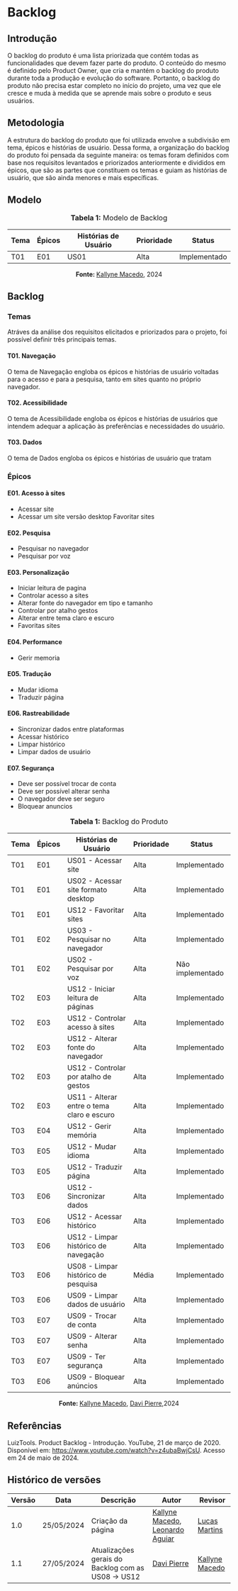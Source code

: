 # Backlog 

## Introdução 

O backlog do produto é uma lista priorizada que contém todas as funcionalidades que devem fazer parte do produto. O conteúdo do mesmo é definido pelo Product Owner, que cria e mantém o backlog do produto durante toda a produção e evolução do software. Portanto, o backlog do produto não precisa estar completo no início do projeto, uma vez que ele cresce e muda à medida que se aprende mais sobre o produto e seus usuários.

## Metodologia 

A estrutura do backlog do produto que foi utilizada envolve a subdivisão em tema, épicos e histórias de usuário. Dessa forma, a organização do backlog do produto foi pensada da seguinte maneira: os temas foram definidos com base nos requisitos levantados e priorizados anteriormente e divididos em épicos, que são as partes que constituem os temas e guiam as histórias de usuário, que são ainda menores e mais específicas.

## Modelo 

<div align="center">
    <font size="3"><p style="text-align: center"><b>Tabela 1:</b> Modelo de Backlog</p></font>
</div>
<center>

| Tema | Épicos | Histórias de Usuário       | Prioridade         | Status                                          | 
| ------ | ---------- | ----------------- | ----------------------------------------------- | ------- |
| T01    | E01 | US01 | Alta | Implementado 

</center>

<div align="center"
    <font size="3"><p style="text-align: center"><b>Fonte: </b><a href="https://github.com/kalipassos">Kallyne Macedo</a>, 2024</p></font>
</div>

## Backlog

### Temas

Atráves da análise dos requisitos elicitados e priorizados para o projeto, foi possível definir três principais temas. 

#### T01. Navegação 
O tema de Navegação engloba os épicos e histórias de usuário voltadas para o acesso e para a pesquisa, tanto em sites quanto no próprio navegador. 

#### T02. Acessibilidade 
O tema de Acessibilidade engloba os épicos e histórias de usuários que intendem adequar a aplicação às preferências e necessidades do usuário. 

#### T03. Dados 
O tema de Dados engloba os épicos e histórias de usuário que tratam 


### Épicos

#### E01. Acesso à sites
* Acessar site
* Acessar um site versão desktop
Favoritar sites 

#### E02. Pesquisa
* Pesquisar no navegador
* Pesquisar por voz 



#### E03. Personalização

* Iniciar leitura de pagina 
* Controlar acesso a sites
* Alterar fonte do navegador em tipo e tamanho 
* Controlar por atalho gestos
* Alterar entre tema claro e escuro
* Favoritas sites

#### E04. Performance

* Gerir memoria

#### E05. Tradução
* Mudar idioma
* Traduzir página

#### E06. Rastreabilidade
* Sincronizar dados entre plataformas
* Acessar histórico
* Limpar histórico 
* Limpar dados de usuário



#### E07. Segurança
* Deve ser possível trocar de conta 
* Deve ser possível alterar senha    
* O navegador deve ser seguro     
* Bloquear anuncios

<div align="center">
    <font size="3"><p style="text-align: center"><b>Tabela 1:</b> Backlog do Produto</p></font>
</div>

<center>

| Tema | Épicos | Histórias de Usuário       | Prioridade         | Status                                          | 
| ------ | ---------- | ----------------- | ----------------------------------------------- | ------- |
| T01    | E01 | US01 - Acessar site | Alta | Implementado |
| T01    | E01 | US02 - Acessar site formato desktop | Alta | Implementado |
| T01   | E01 | US12 - Favoritar sites | Alta | Implementado |
| T01    | E02 | US03 - Pesquisar no navegador | Alta | Implementado |
| T01    | E02 | US02 - Pesquisar por voz | Alta | Não implementado |
| T02    | E03 | US12 - Iniciar leitura de páginas | Alta | Implementado |
| T02    | E03 | US12 - Controlar acesso à sites | Alta | Implementado |
| T02    | E03 | US12 - Alterar fonte do navegador | Alta | Implementado |
| T02    | E03 | US12 - Controlar por atalho de gestos | Alta | Implementado |
| T02    | E03 | US11 - Alterar entre o tema claro e escuro | Alta | Implementado |
| T03    | E04 | US12 - Gerir memória | Alta | Implementado |
| T03    | E05 | US12 - Mudar idioma | Alta | Implementado |
| T03    | E05 | US12 - Traduzir página | Alta | Implementado |
| T03    | E06 | US12 - Sincronizar dados | Alta | Implementado |
| T03    | E06 | US12 - Acessar histórico | Alta | Implementado |
| T03    | E06 | US12 - Limpar histórico de navegação| Alta | Implementado |
| T03    | E06 | US08 - Limpar histórico de pesquisa | Média | Implementado |
| T03    | E06 | US09 - Limpar dados de usuário | Alta | Implementado |
| T03    | E07 | US09 - Trocar de conta | Alta | Implementado |
| T03    | E07 | US09 - Alterar senha | Alta | Implementado |
| T03    | E07 | US09 - Ter segurança | Alta | Implementado |
| T03    | E06 | US09 - Bloquear anúncios | Alta | Implementado |



</center>

<div align="center"
    <font size="3"><p style="text-align: center"><b>Fonte: </b><a href="https://github.com/kalipassos">Kallyne Macedo</a>, <a href="https://github.com/DaviPierre">Davi Pierre</a>,2024</p></font>
</div>


## Referências 

LuizTools. Product Backlog - Introdução. YouTube, 21 de março de 2020. Disponível em: https://www.youtube.com/watch?v=z4ubaBwjCsU. Acesso em 24 de maio de 2024. 

## Histórico de versões

| Versão | Data       | Descrição         | Autor                                           | Revisor |
| ------ | ---------- | ----------------- | ----------------------------------------------- | ------- |
| 1.0    | 25/05/2024 | Criação da página | [Kallyne Macedo](https://github.com/kalipassos), [Leonardo Aguiar](https://github.com/Leonardo0o0) | [Lucas Martins](https://github.com/martinsglucas)     |7
| 1.1    | 27/05/2024 | Atualizações gerais do Backlog com as US08 -> US12 | [Davi Pierre](https://github.com/DaviPierre) | [Kallyne Macedo](https://github.com/kalipassos) |
